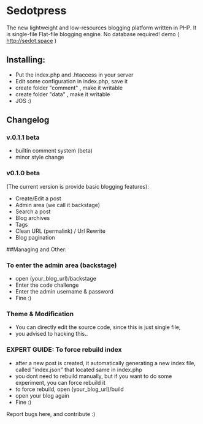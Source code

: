 # Sedotpress
The new lightweight and low-resources blogging platform written in PHP. It is single-file Flat-file blogging engine. No database required! demo ( http://sedot.space )

## Installing:
* Put the index.php and .htaccess in your server
* Edit some configuration in index.php, save it
* create folder "comment" , make it writable
* create folder "data" , make it writable
* JOS :)


## Changelog

### v.0.1.1 beta
* builtin comment system (beta)
* minor style change

### v0.1.0 beta
(The current version is provide basic blogging features):
* Create/Edit a post
* Admin area (we call it backstage)
* Search a post
* Blog archives
* Tags
* Clean URL (permalink) / Url Rewrite
* Blog pagination

##Managing and Other:

### To enter the admin area (backstage)
* open (your_blog_url)/backstage
* Enter the code challenge
* Enter the admin username & password
* Fine :)

### Theme & Modification
* You can directly edit the source code, since this is just single file,
* you advised to hacking this..


### EXPERT GUIDE: To force rebuild index
* after a new post is created, it automatically generating a new index file, called "index.json" that located same in index.php
* you dont need to rebuild manually, but if you want to do some experiment, you can force rebuild it
* to force rebuild, open (your_blog_url)/build
* open your blog again
* Fine :)

Report bugs here, and contribute :)
